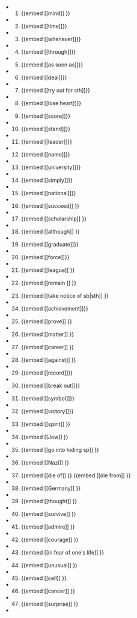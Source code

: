 -
  1. {{embed [[mind]] }}
-
  2. {{embed [[time]]}}
-
  3. {{embed [[whenever]]}}
-
  4. {{embed [[through]]}}
-
  5. {{embed [[as soon as]]}}
-
  6. {{embed [[deal]]}}
-
  7. {{embed [[try out for sth]]}}
-
  8. {{embed [[lose heart]]}}
-
  9. {{embed [[score]]}}
-
  10. {{embed [[stand]]}}
-
  11. {{embed [[leader]]}}
-
  12. {{embed [[name]]}}
-
  13. {{embed [[university]]}}
-
  14. {{embed [[simply]]}}
-
  15. {{embed [[national]]}}
-
  16. {{embed [[succeed]] }}
-
  17. {{embed [[scholarship]] }}
-
  18. {{embed [[although]] }}
-
  19. {{embed [[graduate]]}}
-
  20. {{embed [[force]]}}
-
  21. {{embed [[league]] }}
-
  22. {{embed [[remain ]] }}
-
  23. {{embed [[take notice of sb|sth]] }}
-
  24. {{embed [[achievement]]}}
-
  25. {{embed [[prove]] }}
-
  26. {{embed [[matter]] }}
-
  27. {{embed [[career]] }}
-
  28. {{embed [[against]] }}
-
  29. {{embed [[record]]}}
-
  30. {{embed [[break  out]]}}
-
  31. {{embed [[symbol]]}}
-
  32. {{embed [[victory]]}}
-
  33. {{embed [[spirit]] }}
-
  34. {{embed [[Jew]] }}
-
  35. {{embed [[go into hiding sp]] }}
-
  36. {{embed [[Nazi]] }}
-
  37. {{embed [[die of]] }}
  {{embed [[die from]] }}
-
  38. {{embed [[Germany]] }}
-
  39. {{embed [[thought]] }}
-
  40. {{embed [[survive]] }}
-
  41. {{embed [[admire]] }}
-
  42. {{embed [[courage]] }}
-
  43. {{embed [[in fear of one's life]] }}
-
  44. {{embed [[unusual]] }}
-
  45. {{embed [[cell]] }}
-
  46. {{embed [[cancer]] }}
-
  47. {{embed [[surprise]] }}
-